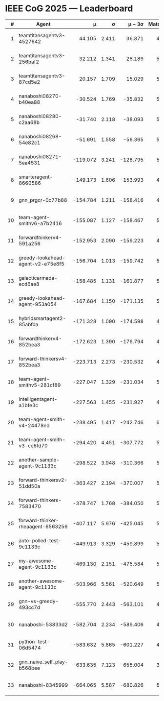 # IEEE CoG 2025 — Leaderboard

| # | Agent | μ | σ | μ − 3σ | Matches | Updated |
|---:|---|---:|---:|---:|---:|---|
| 1 | teamtitansagentv3-4527642 | 44.105 | 2.411 | 36.871 | 4936 | 2025-09-02 08:42 |
| 2 | teamtitansagentv3-256baf2 | 32.212 | 1.341 | 28.189 | 5394 | 2025-09-02 08:42 |
| 3 | teamtitansagentv3-87cd5e2 | 20.157 | 1.709 | 15.029 | 5398 | 2025-09-02 08:42 |
| 4 | nanaboshi08270-b40ea88 | -30.524 | 1.769 | -35.832 | 5660 | 2025-09-02 08:42 |
| 5 | nanaboshi08280-c2aa68b | -31.740 | 2.118 | -38.093 | 5700 | 2025-09-02 08:42 |
| 6 | nanaboshi08268-54e82c1 | -51.691 | 1.558 | -56.365 | 5640 | 2025-09-02 08:42 |
| 7 | nanaboshi08271-5ea4531 | -119.072 | 3.241 | -128.795 | 5480 | 2025-09-02 08:42 |
| 8 | smarteragent-8660586 | -149.173 | 1.606 | -153.993 | 4346 | 2025-09-02 08:42 |
| 9 | gnn_prgcr-0c77b88 | -154.784 | 1.211 | -158.416 | 4260 | 2025-09-02 08:42 |
| 10 | team-agent-smithv6-a7b2416 | -155.087 | 1.127 | -158.467 | 5700 | 2025-09-02 08:42 |
| 11 | forwardthinkerv4-591a256 | -152.953 | 2.090 | -159.223 | 4457 | 2025-09-02 08:42 |
| 12 | greedy-lookahead-agent-v2-e75e8f5 | -156.704 | 1.013 | -159.742 | 5556 | 2025-09-02 08:42 |
| 13 | galacticarmada-ecd6ae8 | -158.485 | 1.131 | -161.877 | 5240 | 2025-09-02 08:42 |
| 14 | greedy-lookahead-agent-953a054 | -167.684 | 1.150 | -171.135 | 5696 | 2025-09-02 08:42 |
| 15 | hybridsmartagent2-85abfda | -171.328 | 1.090 | -174.598 | 4703 | 2025-09-02 08:42 |
| 16 | forwardthinkerv4-852bea3 | -172.623 | 1.390 | -176.794 | 4172 | 2025-09-02 08:42 |
| 17 | forward-thinkersv4-852bea3 | -223.713 | 2.273 | -230.532 | 4693 | 2025-09-02 08:42 |
| 18 | team-agent-smithv5-281cf89 | -227.047 | 1.329 | -231.034 | 5560 | 2025-09-02 08:42 |
| 19 | intelligentagent-a1bfe3c | -227.563 | 1.455 | -231.927 | 4787 | 2025-09-02 08:42 |
| 20 | team-agent-smith-v4-24478ed | -238.495 | 1.417 | -242.746 | 6000 | 2025-09-02 08:42 |
| 21 | team-agent-smith-v3-ce6fd70 | -294.420 | 4.451 | -307.772 | 5440 | 2025-09-02 08:42 |
| 22 | another-sample-agent-9c1133c | -298.522 | 3.948 | -310.366 | 5540 | 2025-09-02 08:42 |
| 23 | forward-thinkersv2-51dd50a | -363.427 | 2.194 | -370.007 | 5167 | 2025-09-02 08:42 |
| 24 | forward-thinkers-7583470 | -378.747 | 1.768 | -384.050 | 5479 | 2025-09-02 08:42 |
| 25 | forward-thinker-rheaagent-6563256 | -407.117 | 5.976 | -425.045 | 5808 | 2025-09-02 08:42 |
| 26 | auto-polled-test-9c1133c | -449.913 | 3.329 | -459.899 | 5220 | 2025-09-02 08:42 |
| 27 | my-awesome-agent-9c1133c | -469.130 | 2.151 | -475.584 | 5400 | 2025-09-02 08:42 |
| 28 | another-awesome-agent-9c1133c | -503.966 | 5.561 | -520.649 | 5500 | 2025-09-02 08:42 |
| 29 | gnn-vs-greedy-493cc7d | -555.770 | 2.443 | -563.101 | 4620 | 2025-09-02 08:42 |
| 30 | nanaboshi-53833d2 | -582.704 | 2.234 | -589.406 | 4640 | 2025-09-02 08:42 |
| 31 | python-test-06d5474 | -583.632 | 5.865 | -601.227 | 4100 | 2025-09-02 08:42 |
| 32 | gnn_naive_self_play-b568bee | -633.635 | 7.123 | -655.004 | 3920 | 2025-09-02 08:42 |
| 33 | nanaboshi-8345999 | -664.065 | 5.587 | -680.826 | 5060 | 2025-09-02 08:42 |
